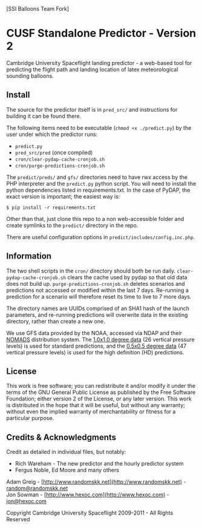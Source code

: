 [SSI Balloons Team Fork]

# CUSF Standalone Predictor - Version 2

Cambridge University Spaceflight landing predictor - a web-based tool for predicting the flight path and landing location of latex meteorological sounding balloons.  

## Install

The source for the predictor itself is in `pred_src/` and instructions for building it can be found there.  

The following items need to be executable (`chmod +x ./predict.py`) by the user under which the predictor runs:  

*   `predict.py`
*   `pred_src/pred` (once compiled)
*   `cron/clear-pydap-cache-cronjob.sh`
*   `cron/purge-predictions-cronjob.sh`

The `predict/preds/` and `gfs/` directories need to have rwx access by the PHP interpreter and the `predict.py` python script. You will need to install the python dependencies listed in requirements.txt. In the case of PyDAP, the exact version is important; the easiest way is:

    $ pip install -r requirements.txt

Other than that, just clone this repo to a non web-accessible folder and create symlinks to the `predict/` directory in the repo.  

There are useful configuration options in `predict/includes/config.inc.php`.  

## Information

The two shell scripts in the `cron/` directory should both be run daily. `clear-pydap-cache-cronjob.sh` clears the cache used by pydap so that old data does not build up. `purge-predictions-cronjob.sh` deletes scenarios and predictions not accessed or modified within the last 7 days. Re-running a prediction for a scenario will therefore reset its time to live to 7 more days.

The directory names are UUIDs comprised of an SHA1 hash of the launch parameters, and re-running predictions will overwrite data in the existing directory, rather than create a new one.  

We use GFS data provided by the NOAA, accessed via NDAP and their [NOMADS](http://nomads.ncep.noaa.gov) distribution system. The [1.0x1.0 degree data](http://nomads.ncep.noaa.gov/txt_descriptions/GFS_high_resolution_doc.shtml) (26 vertical pressure levels) is used for standard predictions, and the [0.5x0.5 degree data](http://nomads.ncep.noaa.gov/txt_descriptions/GFS_half_degree_doc.shtml) (47 vertical pressure levels) is used for the high definition (HD) predictions.  

## License

This work is free software; you can redistribute it and/or modify it under the terms of the GNU General Public License as published by the Free Software Foundation; either version 2 of the License, or any later version. This work is distributed in the hope that it will be useful, but without any warranty; without even the implied warranty of merchantability or fitness for a particular purpose.  

## Credits & Acknowledgments

Credit as detailed in individual files, but notably:  

* Rich Wareham - The new predictor and the hourly predictor system  
* Fergus Noble, Ed Moore and many others  

Adam Greig - [http://www.randomskk.net](http://www.randomskk.net) - [random@randomskk.net](mailto:random@randomskk.net)  
Jon Sowman - [http://www.hexoc.com](http://www.hexoc.com) - [jon@hexoc.com](mailto:jon@hexoc.com)  

Copyright Cambridge University Spaceflight 2009-2011 - All Rights Reserved
